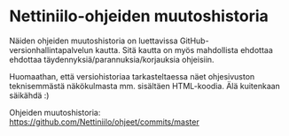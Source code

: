 # Nettiniilo-ohjeiden muutoshistoria

Näiden ohjeiden muutoshistoria on luettavissa GitHub-versionhallintapalvelun kautta. Sitä kautta on myös mahdollista ehdottaa ehdottaa täydennyksiä/parannuksia/korjauksia ohjeisiin.

Huomaathan, että versiohistoriaa tarkasteltaessa näet ohjesivuston teknisemmästä näkökulmasta mm. sisältäen HTML-koodia. Älä kuitenkaan säikähdä :)

Ohjeiden muutoshistoria: <https://github.com/Nettiniilo/ohjeet/commits/master>